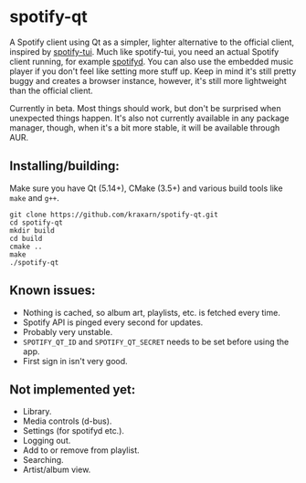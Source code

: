 # spotify-qt
A Spotify client using Qt as a simpler, lighter alternative to the official client, inspired by [spotify-tui](https://github.com/Rigellute/spotify-tui).
Much like spotify-tui, you need an actual Spotify client running, for example [spotifyd](https://github.com/Spotifyd/spotifyd). You can also use the embedded music player if you don't feel like setting more stuff up. Keep in mind it's still pretty buggy and creates a browser instance, however, it's still more lightweight than the official client.

Currently in beta. Most things should work, but don't be surprised when unexpected things happen.
It's also not currently available in any package manager, though, when it's a bit more stable, it will be available through AUR.

## Installing/building:
Make sure you have Qt (5.14+), CMake (3.5+) and various build tools like `make` and `g++`.
```
git clone https://github.com/kraxarn/spotify-qt.git
cd spotify-qt
mkdir build
cd build
cmake ..
make
./spotify-qt
```

## Known issues:
* Nothing is cached, so album art, playlists, etc. is fetched every time.
* Spotify API is pinged every second for updates.
* Probably very unstable.
* `SPOTIFY_QT_ID` and `SPOTIFY_QT_SECRET` needs to be set before using the app.
* First sign in isn't very good.

## Not implemented yet:
* Library.
* Media controls (d-bus).
* Settings (for spotifyd etc.).
* Logging out.
* Add to or remove from playlist.
* Searching.
* Artist/album view.